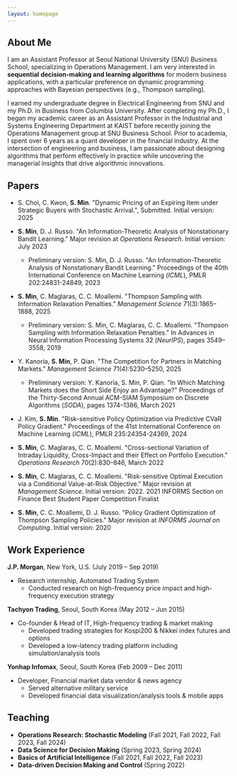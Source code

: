 ```yaml
---
layout: homepage
---
```


## About Me

I am an Assistant Professor at Seoul National University (SNU) Business School, specializing in Operations Management. I am very interested in **sequential decision-making and learning algorithms** for modern business applications, with a particular preference on dynamic programming approaches with Bayesian perspectives (e.g., Thompson sampling).

I earned my undergraduate degree in Electrical Engineering from SNU and my Ph.D. in Business from Columbia University. After completing my Ph.D., I began my academic career as an Assistant Professor in the Industrial and Systems Engineering Department at KAIST before recently joining the Operations Management group at SNU Business School. Prior to academia, I spent over 6 years as a quant developer in the financial industry. At the intersection of engineering and business, I am passionate about designing algorithms that perform effectively in practice while uncovering the managerial insights that drive algorithmic innovations.



## Papers

- S. Choi, C. Kwon, **S. Min**. "Dynamic Pricing of an Expiring Item under Strategic Buyers with Stochastic Arrival.", Submitted. Initial version: 2025

- **S. Min**, D. J. Russo. "An Information-Theoretic Analysis of Nonstationary Bandit Learning." Major revision at *Operations Research*. Initial version: July 2023
  - Preliminary version: S. Min, D. J. Russo. "An Information-Theoretic Analysis of Nonstationary Bandit Learning." Proceedings of the 40th International Conference on Machine Learning (*ICML*), PMLR 202:24831-24849, 2023

- **S. Min**, C. Maglaras, C. C. Moallemi. "Thompson Sampling with Information Relaxation Penalties." *Management Science*  71(3):1865–1888, 2025
  - Preliminary version: S. Min, C. Maglaras, C. C. Moallemi. "Thompson Sampling with Information Relaxation Penalties." In Advances in Neural Information Processing Systems 32 (*NeurIPS*), pages 3549–3558, 2019

- Y. Kanoria, **S. Min**, P. Qian. "The Competition for Partners in Matching Markets." *Management Science* 71(4):5230–5250, 2025
  - Preliminary version: Y. Kanoria, S. Min, P. Qian. "In Which Matching Markets does the Short Side Enjoy an Advantage?" Proceedings of the Thirty-Second Annual ACM-SIAM Symposium on Discrete Algorithms (*SODA*), pages 1374–1386, March 2021

- J. Kim, **S. Min**. "Risk-sensitive Policy Optimization via Predictive CVaR Policy Gradient." Proceedings of the 41st International Conference on Machine Learning (*ICML*), PMLR 235:24354-24369, 2024

- **S. Min**, C. Maglaras, C. C. Moallemi. "Cross-sectional Variation of Intraday Liquidity, Cross-Impact and their Effect on Portfolio Execution." *Operations Research* 70(2):830–846, March 2022

- **S. Min**, C. Maglaras, C. C. Moallemi. "Risk-sensitive Optimal Execution via a Conditional Value-at-Risk Objective." Major revision at *Management Science*. Initial version: 2022. 2021 INFORMS Section on Finance Best Student Paper Competition Finalist

- **S. Min**, C. C. Moallemi, D. J. Russo. "Policy Gradient Optimization of Thompson Sampling Policies." Major revision at *INFORMS Journal on Computing*. Initial version: 2020


## Work Experience

**J.P. Morgan**, New York, U.S. (July 2019 – Sep 2019)

- Research internship, Automated Trading System
  - Conducted research on high-frequency price impact and high-frequency execution strategy

**Tachyon Trading**, Seoul, South Korea (May 2012 – Jun 2015)

- Co-founder & Head of IT, High-frequency trading & market making
  - Developed trading strategies for Kospi200 & Nikkei index futures and options
  - Developed a low-latency trading platform including simulation/analysis tools

**Yonhap Infomax**, Seoul, South Korea (Feb 2009 – Dec 2011)

- Developer, Financial market data vendor & news agency
  - Served alternative military service
  - Developed financial data visualization/analysis tools & mobile apps


## Teaching

- **Operations Research: Stochastic Modeling** (Fall 2021, Fall 2022, Fall 2023, Fall 2024)
- **Data Science for Decision Making** (Spring 2023, Spring 2024)
- **Basics of Artificial Intelligence** (Fall 2021, Fall 2022, Fall 2023)
- **Data-driven Decision Making and Control** (Spring 2022)
